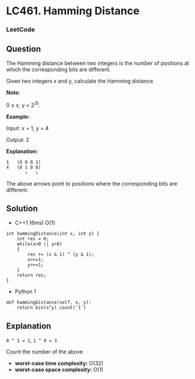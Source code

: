 # LC461. Hamming Distance

### LeetCode

## Question

The Hamming distance between two integers is the number of positions at which the corresponding bits are different.

Given two integers x and y, calculate the Hamming distance.

**Note:**

0 ≤ x, y < 2<sup>31</sup>.

**Example:**

Input: x = 1, y = 4

Output: 2

**Explanation:**
```
1   (0 0 0 1)
4   (0 1 0 0)
       ↑   ↑
```

The above arrows point to positions where the corresponding bits are different.

## Solution

* C++1 (6ms) O(1)
```
int hammingDistance(int x, int y) {
    int res = 0;
    while(x>0 || y>0)
    {
        res += (x & 1) ^ (y & 1);
        x>>=1;
        y>>=1;
    }
    return res;
}
```

* Python 1
```
def hammingDistance(self, x, y):
    return bin(x^y).count('1')
```

## Explanation

`0 ^ 1 = 1`, `1 ^ 0 = 1`

Count the number of the above

* **worst-case time complexity:** O(32)
* **worst-case space complexity:** O(1)
